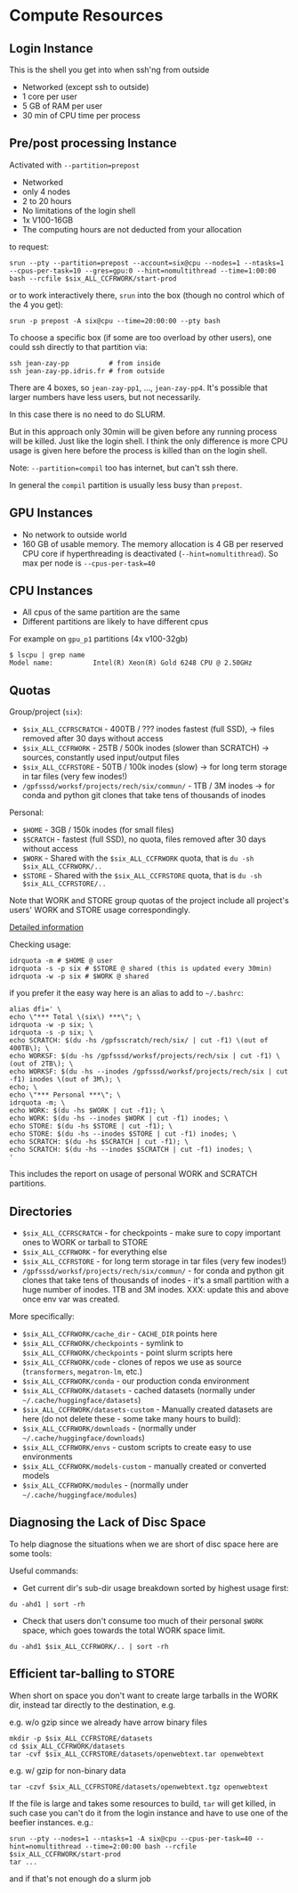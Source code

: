 # Compute Resources

## Login Instance

This is the shell you get into when ssh'ng from outside

- Networked (except ssh to outside)
- 1 core per user
- 5 GB of RAM per user
- 30 min of CPU time per process

## Pre/post processing Instance

Activated with `--partition=prepost`

- Networked
- only 4 nodes
- 2 to 20 hours
- No limitations of the login shell
- 1x V100-16GB
- The computing hours are not deducted from your allocation

to request:
```
srun --pty --partition=prepost --account=six@cpu --nodes=1 --ntasks=1 --cpus-per-task=10 --gres=gpu:0 --hint=nomultithread --time=1:00:00 bash --rcfile $six_ALL_CCFRWORK/start-prod
```

or to work interactively there, `srun` into the box (though no control which of the 4 you get):

```
srun -p prepost -A six@cpu --time=20:00:00 --pty bash
```

To choose a specific box (if some are too overload by other users), one could ssh directly to that partition via:
```
ssh jean-zay-pp          # from inside
ssh jean-zay-pp.idris.fr # from outside
```
There are 4 boxes, so `jean-zay-pp1`, ..., `jean-zay-pp4`. It's possible that larger numbers have less users, but not necessarily.

In this case there is no need to do SLURM.

But in this approach only 30min will be given before any running process will be killed. Just like the login shell. I think the only difference is more CPU usage is given here before the process is killed than on the login shell.

Note: `--partition=compil` too has internet, but can't ssh there.

In general the `compil` partition is usually less busy than `prepost`.


## GPU Instances

- No network to outside world
- 160 GB of usable memory. The memory allocation is 4 GB per reserved CPU core if hyperthreading is deactivated (`--hint=nomultithread`). So max per node is `--cpus-per-task=40`


## CPU Instances

- All cpus of the same partition are the same
- Different partitions are likely to have different cpus

For example on `gpu_p1` partitions (4x v100-32gb)

```
$ lscpu | grep name
Model name:          Intel(R) Xeon(R) Gold 6248 CPU @ 2.50GHz
```

## Quotas

Group/project (`six`):

- `$six_ALL_CCFRSCRATCH` - 400TB / ??? inodes fastest (full SSD),  →  files removed after 30 days without access
- `$six_ALL_CCFRWORK` - 25TB / 500k inodes (slower than SCRATCH) → sources, constantly used input/output files
- `$six_ALL_CCFRSTORE` - 50TB / 100k inodes (slow) → for long term storage in tar files (very few inodes!)
- `/gpfsssd/worksf/projects/rech/six/commun/` - 1TB / 3M inodes → for conda and python git clones that take tens of thousands of inodes

Personal:

- `$HOME` - 3GB / 150k inodes (for small files)
- `$SCRATCH` - fastest (full SSD), no quota, files removed after 30 days without access
- `$WORK` - Shared with the `$six_ALL_CCFRWORK` quota, that is `du -sh $six_ALL_CCFRWORK/..`
- `$STORE` - Shared with the  `$six_ALL_CCFRSTORE` quota, that is `du -sh $six_ALL_CCFRSTORE/..`

Note that WORK and STORE group quotas of the project include all project's users' WORK and STORE usage correspondingly.

[Detailed information](http://www.idris.fr/eng/jean-zay/cpu/jean-zay-cpu-calculateurs-disques-eng.html)

Checking usage:
```
idrquota -m # $HOME @ user
idrquota -s -p six # $STORE @ shared (this is updated every 30min)
idrquota -w -p six # $WORK @ shared
```


if you prefer it the easy way here is an alias to add to `~/.bashrc`:
```
alias dfi=' \
echo \"*** Total \(six\) ***\"; \
idrquota -w -p six; \
idrquota -s -p six; \
echo SCRATCH: $(du -hs /gpfsscratch/rech/six/ | cut -f1) \(out of 400TB\); \
echo WORKSF: $(du -hs /gpfsssd/worksf/projects/rech/six | cut -f1) \(out of 2TB\); \
echo WORKSF: $(du -hs --inodes /gpfsssd/worksf/projects/rech/six | cut -f1) inodes \(out of 3M\); \
echo; \
echo \"*** Personal ***\"; \
idrquota -m; \
echo WORK: $(du -hs $WORK | cut -f1); \
echo WORK: $(du -hs --inodes $WORK | cut -f1) inodes; \
echo STORE: $(du -hs $STORE | cut -f1); \
echo STORE: $(du -hs --inodes $STORE | cut -f1) inodes; \
echo SCRATCH: $(du -hs $SCRATCH | cut -f1); \
echo SCRATCH: $(du -hs --inodes $SCRATCH | cut -f1) inodes; \
'
```
This includes the report on usage of personal WORK and SCRATCH partitions.



## Directories

- `$six_ALL_CCFRSCRATCH` - for checkpoints - make sure to copy important ones to WORK or tarball to STORE
- `$six_ALL_CCFRWORK` - for everything else
- `$six_ALL_CCFRSTORE` - for long term storage in tar files (very few inodes!)
- `/gpfsssd/worksf/projects/rech/six/commun/` - for conda and python git clones that take tens of thousands of inodes - it's a small partition with a huge number of inodes. 1TB and 3M inodes.
XXX: update this and above once env var was created.


More specifically:

- `$six_ALL_CCFRWORK/cache_dir` - `CACHE_DIR` points here
- `$six_ALL_CCFRWORK/checkpoints` - symlink to `$six_ALL_CCFRWORK/checkpoints` - point slurm scripts here
- `$six_ALL_CCFRWORK/code` - clones of repos we use as source (`transformers`, `megatron-lm`, etc.)
- `$six_ALL_CCFRWORK/conda` - our production conda environment
- `$six_ALL_CCFRWORK/datasets` - cached datasets (normally under `~/.cache/huggingface/datasets`)
- `$six_ALL_CCFRWORK/datasets-custom` - Manually created datasets are here (do not delete these - some take many hours to build):
- `$six_ALL_CCFRWORK/downloads` -  (normally under `~/.cache/huggingface/downloads`)
- `$six_ALL_CCFRWORK/envs` - custom scripts to create easy to use environments
- `$six_ALL_CCFRWORK/models-custom` - manually created or converted models
- `$six_ALL_CCFRWORK/modules` -  (normally under `~/.cache/huggingface/modules`)



## Diagnosing the Lack of Disc Space

To help diagnose the situations when we are short of disc space here are some tools:

Useful commands:

* Get current dir's sub-dir usage breakdown sorted by highest usage first:
```
du -ahd1 | sort -rh
```

* Check that users don't consume too much of their personal `$WORK` space, which goes towards the total WORK space limit.

```
du -ahd1 $six_ALL_CCFRWORK/.. | sort -rh
```


## Efficient tar-balling to STORE

When short on space you don't want to create large tarballs in the WORK dir, instead tar directly to the destination, e.g.

e.g. w/o gzip since we already have arrow binary files

```
mkdir -p $six_ALL_CCFRSTORE/datasets
cd $six_ALL_CCFRWORK/datasets
tar -cvf $six_ALL_CCFRSTORE/datasets/openwebtext.tar openwebtext
```


e.g. w/ gzip for non-binary data
```
tar -czvf $six_ALL_CCFRSTORE/datasets/openwebtext.tgz openwebtext
```

If the file is large and takes some resources to build, `tar` will get killed, in such case you can't do it from the login instance and have to use one of the beefier instances. e.g.:
```
srun --pty --nodes=1 --ntasks=1 -A six@cpu --cpus-per-task=40 --hint=nomultithread --time=2:00:00 bash --rcfile $six_ALL_CCFRWORK/start-prod
tar ...
```
and if that's not enough do a slurm job
